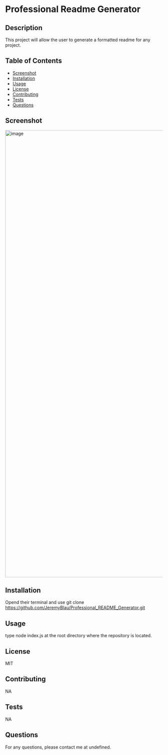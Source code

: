 
# Professional Readme Generator

## Description
This project will allow the user to generate a formatted readme for any project.

## Table of Contents
- [Screenshot](#screenshot)
- [Installation](#installation)
- [Usage](#usage)
- [License](#license)
- [Contributing](#contributing)
- [Tests](#tests)
- [Questions](#questions)

## Screenshot
<img width="1426" alt="image" src="https://github.com/JeremyBlau/Professional_README_Generator/assets/134236414/4d04d960-4d85-49b0-a24a-ead2e31cfb00">

## Installation
Opend their terminal and use git clone https://github.com/JeremyBlau/Professional_README_Generator.git

## Usage
type node index.js at the root directory where the repository is located.

## License
MIT

## Contributing
NA

## Tests
NA

## Questions
For any questions, please contact me at undefined. 
